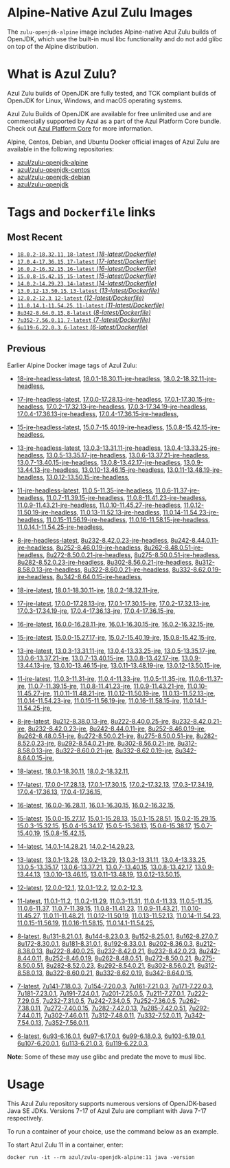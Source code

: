 Alpine-Native Azul Zulu Images
=================================
The `zulu-openjdk-alpine` image includes Alpine-native Azul Zulu builds of OpenJDK, which use the built-in musl libc functionality and do not add glibc on top of the Alpine distribution.


What is Azul Zulu?
======================================

Azul Zulu builds of OpenJDK are fully tested, and TCK compliant builds of OpenJDK for Linux, Windows, and macOS operating systems.

Azul Zulu Builds of OpenJDK are available for free unlimited use and are commercially supported by Azul as a part of the Azul Platform Core bundle.
Check out [Azul Platform Core][3] for more information.

Alpine, Centos, Debian, and Ubuntu Docker official images of Azul Zulu are available in the following repositories:

  * [azul/zulu-openjdk-alpine][4]
  * [azul/zulu-openjdk-centos][5]
  * [azul/zulu-openjdk-debian][6]
  * [azul/zulu-openjdk][7]

Tags and `Dockerfile` links
===========================

Most Recent
-----------

  * [`18.0.2-18.32.11`, `18-latest` (*18-latest/Dockerfile)*][10]
  * [`17.0.4-17.36.15`, `17-latest` (*17-latest/Dockerfile)*][19]
  * [`16.0.2-16.32.15`, `16-latest` (*16-latest/Dockerfile)*][40]
  * [`15.0.8-15.42.15`, `15-latest` (*15-latest/Dockerfile)*][48]
  * [`14.0.2-14.29.23`, `14-latest` (*14-latest/Dockerfile)*][66]
  * [`13.0.12-13.50.15`, `13-latest` (*13-latest/Dockerfile)*][69]
  * [`12.0.2-12.3`, `12-latest` (*12-latest/Dockerfile)*][104]
  * [`11.0.14.1-11.54.25`, `11-latest` (*11-latest/Dockerfile)*][108]
  * [`8u342-8.64.0.15`, `8-latest` (*8-latest/Dockerfile)*][155]
  * [`7u352-7.56.0.11`, `7-latest` (*7-latest/Dockerfile)*][210]
  * [`6u119-6.22.0.3`, `6-latest` (*6-latest/Dockerfile)*][233]

Previous
--------

Earlier Alpine Docker image tags of Azul Zulu:


  * [18-jre-headless-latest][16],
  [18.0.1-18.30.11-jre-headless][17],
  [18.0.2-18.32.11-jre-headless][18],
  
  * [17-jre-headless-latest][33],
  [17.0.0-17.28.13-jre-headless][34],
  [17.0.1-17.30.15-jre-headless][35],
  [17.0.2-17.32.13-jre-headless][36],
  [17.0.3-17.34.19-jre-headless][37],
  [17.0.4-17.36.13-jre-headless][38],
  [17.0.4-17.36.15-jre-headless][39],
  
  * [15-jre-headless-latest][63],
  [15.0.7-15.40.19-jre-headless][64],
  [15.0.8-15.42.15-jre-headless][65],
  
  * [13-jre-headless-latest][93],
  [13.0.3-13.31.11-jre-headless][94],
  [13.0.4-13.33.25-jre-headless][95],
  [13.0.5-13.35.17-jre-headless][96],
  [13.0.6-13.37.21-jre-headless][97],
  [13.0.7-13.40.15-jre-headless][98],
  [13.0.8-13.42.17-jre-headless][99],
  [13.0.9-13.44.13-jre-headless][100],
  [13.0.10-13.46.15-jre-headless][101],
  [13.0.11-13.48.19-jre-headless][102],
  [13.0.12-13.50.15-jre-headless][103],
  
  * [11-jre-headless-latest][141],
  [11.0.5-11.35-jre-headless][143],
  [11.0.6-11.37-jre-headless][144],
  [11.0.7-11.39.15-jre-headless][145],
  [11.0.8-11.41.23-jre-headless][146],
  [11.0.9-11.43.21-jre-headless][147],
  [11.0.10-11.45.27-jre-headless][148],
  [11.0.12-11.50.19-jre-headless][149],
  [11.0.13-11.52.13-jre-headless][150],
  [11.0.14-11.54.23-jre-headless][151],
  [11.0.15-11.56.19-jre-headless][152],
  [11.0.16-11.58.15-jre-headless][153],
  [11.0.14.1-11.54.25-jre-headless][154],
  
  * [8-jre-headless-latest][197],
  [8u232-8.42.0.23-jre-headless][198],
  [8u242-8.44.0.11-jre-headless][199],
  [8u252-8.46.0.19-jre-headless][200],
  [8u262-8.48.0.51-jre-headless][201],
  [8u272-8.50.0.21-jre-headless][202],
  [8u275-8.50.0.51-jre-headless][203],
  [8u282-8.52.0.23-jre-headless][204],
  [8u302-8.56.0.21-jre-headless][205],
  [8u312-8.58.0.13-jre-headless][206],
  [8u322-8.60.0.21-jre-headless][207],
  [8u332-8.62.0.19-jre-headless][208],
  [8u342-8.64.0.15-jre-headless][209],
  
  * [18-jre-latest][11],
  [18.0.1-18.30.11-jre][14],
  [18.0.2-18.32.11-jre][15],
  
  * [17-jre-latest][20],
  [17.0.0-17.28.13-jre][27],
  [17.0.1-17.30.15-jre][28],
  [17.0.2-17.32.13-jre][29],
  [17.0.3-17.34.19-jre][30],
  [17.0.4-17.36.13-jre][31],
  [17.0.4-17.36.15-jre][32],
  
  * [16-jre-latest][41],
  [16.0.0-16.28.11-jre][45],
  [16.0.1-16.30.15-jre][46],
  [16.0.2-16.32.15-jre][47],
  
  * [15-jre-latest][49],
  [15.0.0-15.27.17-jre][60],
  [15.0.7-15.40.19-jre][61],
  [15.0.8-15.42.15-jre][62],
  
  * [13-jre-latest][72],
  [13.0.3-13.31.11-jre][83],
  [13.0.4-13.33.25-jre][84],
  [13.0.5-13.35.17-jre][85],
  [13.0.6-13.37.21-jre][86],
  [13.0.7-13.40.15-jre][87],
  [13.0.8-13.42.17-jre][88],
  [13.0.9-13.44.13-jre][89],
  [13.0.10-13.46.15-jre][90],
  [13.0.11-13.48.19-jre][91],
  [13.0.12-13.50.15-jre][92],
  
  * [11-jre-latest][115],
  [11.0.3-11.31-jre][126],
  [11.0.4-11.33-jre][127],
  [11.0.5-11.35-jre][128],
  [11.0.6-11.37-jre][129],
  [11.0.7-11.39.15-jre][131],
  [11.0.8-11.41.23-jre][132],
  [11.0.9-11.43.21-jre][133],
  [11.0.10-11.45.27-jre][134],
  [11.0.11-11.48.21-jre][135],
  [11.0.12-11.50.19-jre][136],
  [11.0.13-11.52.13-jre][137],
  [11.0.14-11.54.23-jre][138],
  [11.0.15-11.56.19-jre][139],
  [11.0.16-11.58.15-jre][140],
  [11.0.14.1-11.54.25-jre][142],
  
  * [8-jre-latest][156],
  [8u212-8.38.0.13-jre][181],
  [8u222-8.40.0.25-jre][182],
  [8u232-8.42.0.21-jre][183],
  [8u232-8.42.0.23-jre][184],
  [8u242-8.44.0.11-jre][185],
  [8u252-8.46.0.19-jre][186],
  [8u262-8.48.0.51-jre][187],
  [8u272-8.50.0.21-jre][188],
  [8u275-8.50.0.51-jre][189],
  [8u282-8.52.0.23-jre][190],
  [8u292-8.54.0.21-jre][191],
  [8u302-8.56.0.21-jre][192],
  [8u312-8.58.0.13-jre][193],
  [8u322-8.60.0.21-jre][194],
  [8u332-8.62.0.19-jre][195],
  [8u342-8.64.0.15-jre][196],
  
  * [18-latest][10],
  [18.0.1-18.30.11][12],
  [18.0.2-18.32.11][13],
  
  * [17-latest][19],
  [17.0.0-17.28.13][21],
  [17.0.1-17.30.15][22],
  [17.0.2-17.32.13][23],
  [17.0.3-17.34.19][24],
  [17.0.4-17.36.13][25],
  [17.0.4-17.36.15][26],
  
  * [16-latest][40],
  [16.0.0-16.28.11][42],
  [16.0.1-16.30.15][43],
  [16.0.2-16.32.15][44],
  
  * [15-latest][48],
  [15.0.0-15.27.17][50],
  [15.0.1-15.28.13][51],
  [15.0.1-15.28.51][52],
  [15.0.2-15.29.15][53],
  [15.0.3-15.32.15][54],
  [15.0.4-15.34.17][55],
  [15.0.5-15.36.13][56],
  [15.0.6-15.38.17][57],
  [15.0.7-15.40.19][58],
  [15.0.8-15.42.15][59],
  
  * [14-latest][66],
  [14.0.1-14.28.21][67],
  [14.0.2-14.29.23][68],
  
  * [13-latest][69],
  [13.0.1-13.28][70],
  [13.0.2-13.29][71],
  [13.0.3-13.31.11][73],
  [13.0.4-13.33.25][74],
  [13.0.5-13.35.17][75],
  [13.0.6-13.37.21][76],
  [13.0.7-13.40.15][77],
  [13.0.8-13.42.17][78],
  [13.0.9-13.44.13][79],
  [13.0.10-13.46.15][80],
  [13.0.11-13.48.19][81],
  [13.0.12-13.50.15][82],
  
  * [12-latest][104],
  [12.0.0-12.1][105],
  [12.0.1-12.2][106],
  [12.0.2-12.3][107],
  
  * [11-latest][108],
  [11.0.1-11.2][109],
  [11.0.2-11.29][110],
  [11.0.3-11.31][111],
  [11.0.4-11.33][112],
  [11.0.5-11.35][113],
  [11.0.6-11.37][114],
  [11.0.7-11.39.15][116],
  [11.0.8-11.41.23][117],
  [11.0.9-11.43.21][118],
  [11.0.10-11.45.27][119],
  [11.0.11-11.48.21][120],
  [11.0.12-11.50.19][121],
  [11.0.13-11.52.13][122],
  [11.0.14-11.54.23][123],
  [11.0.15-11.56.19][124],
  [11.0.16-11.58.15][125],
  [11.0.14.1-11.54.25][130],
  
  * [8-latest][155],
  [8u131-8.21.0.1][157],
  [8u144-8.23.0.3][158],
  [8u152-8.25.0.1][159],
  [8u162-8.27.0.7][160],
  [8u172-8.30.0.1][161],
  [8u181-8.31.0.1][162],
  [8u192-8.33.0.1][163],
  [8u202-8.36.0.3][164],
  [8u212-8.38.0.13][165],
  [8u222-8.40.0.25][166],
  [8u232-8.42.0.21][167],
  [8u232-8.42.0.23][168],
  [8u242-8.44.0.11][169],
  [8u252-8.46.0.19][170],
  [8u262-8.48.0.51][171],
  [8u272-8.50.0.21][172],
  [8u275-8.50.0.51][173],
  [8u282-8.52.0.23][174],
  [8u292-8.54.0.21][175],
  [8u302-8.56.0.21][176],
  [8u312-8.58.0.13][177],
  [8u322-8.60.0.21][178],
  [8u332-8.62.0.19][179],
  [8u342-8.64.0.15][180],
  
  * [7-latest][210],
  [7u141-7.18.0.3][211],
  [7u154-7.20.0.3][212],
  [7u161-7.21.0.3][213],
  [7u171-7.22.0.3][214],
  [7u181-7.23.0.1][215],
  [7u191-7.24.0.1][216],
  [7u201-7.25.0.5][217],
  [7u211-7.27.0.1][218],
  [7u222-7.29.0.5][219],
  [7u232-7.31.0.5][220],
  [7u242-7.34.0.5][221],
  [7u252-7.36.0.5][222],
  [7u262-7.38.0.11][223],
  [7u272-7.40.0.15][224],
  [7u282-7.42.0.13][225],
  [7u285-7.42.0.51][226],
  [7u292-7.44.0.11][227],
  [7u302-7.46.0.11][228],
  [7u312-7.48.0.11][229],
  [7u332-7.52.0.11][230],
  [7u342-7.54.0.13][231],
  [7u352-7.56.0.11][232],
  
  * [6-latest][233],
  [6u93-6.16.0.1][234],
  [6u97-6.17.0.1][235],
  [6u99-6.18.0.3][236],
  [6u103-6.19.0.1][237],
  [6u107-6.20.0.1][238],
  [6u113-6.21.0.3][239],
  [6u119-6.22.0.3][240],
  

**Note**: Some of these may use glibc and predate the move to musl libc.

Usage
=====

This Azul Zulu repository supports numerous versions of OpenJDK-based Java SE JDKs. Versions 7-17 of Azul Zulu are compliant with Java 7-17 respectively.

To run a container of your choice, use the command below as an example.

To start Azul Zulu 11 in a container, enter:

    docker run -it --rm azul/zulu-openjdk-alpine:11 java -version

  [1]: https://www.azul.com/files/ZuluDocker60.gif
  [2]: https://www.azul.com/
  [3]: https://www.azul.com/products/core/
  [4]: https://hub.docker.com/r/azul/zulu-openjdk-alpine
  [5]: https://hub.docker.com/r/azul/zulu-openjdk-centos
  [6]: https://hub.docker.com/r/azul/zulu-openjdk-debian
  [7]: https://hub.docker.com/r/azul/zulu-openjdk


  [16]: https://github.com/zulu-openjdk/zulu-openjdk/blob/master/alpine/18-jre-headless-latest/Dockerfile
  [17]: https://github.com/zulu-openjdk/zulu-openjdk/blob/master/alpine/18.0.1-18.30.11-jre-headless/Dockerfile
  [18]: https://github.com/zulu-openjdk/zulu-openjdk/blob/master/alpine/18.0.2-18.32.11-jre-headless/Dockerfile
  
  [33]: https://github.com/zulu-openjdk/zulu-openjdk/blob/master/alpine/17-jre-headless-latest/Dockerfile
  [34]: https://github.com/zulu-openjdk/zulu-openjdk/blob/master/alpine/17.0.0-17.28.13-jre-headless/Dockerfile
  [35]: https://github.com/zulu-openjdk/zulu-openjdk/blob/master/alpine/17.0.1-17.30.15-jre-headless/Dockerfile
  [36]: https://github.com/zulu-openjdk/zulu-openjdk/blob/master/alpine/17.0.2-17.32.13-jre-headless/Dockerfile
  [37]: https://github.com/zulu-openjdk/zulu-openjdk/blob/master/alpine/17.0.3-17.34.19-jre-headless/Dockerfile
  [38]: https://github.com/zulu-openjdk/zulu-openjdk/blob/master/alpine/17.0.4-17.36.13-jre-headless/Dockerfile
  [39]: https://github.com/zulu-openjdk/zulu-openjdk/blob/master/alpine/17.0.4-17.36.15-jre-headless/Dockerfile
  
  [63]: https://github.com/zulu-openjdk/zulu-openjdk/blob/master/alpine/15-jre-headless-latest/Dockerfile
  [64]: https://github.com/zulu-openjdk/zulu-openjdk/blob/master/alpine/15.0.7-15.40.19-jre-headless/Dockerfile
  [65]: https://github.com/zulu-openjdk/zulu-openjdk/blob/master/alpine/15.0.8-15.42.15-jre-headless/Dockerfile
  
  [93]: https://github.com/zulu-openjdk/zulu-openjdk/blob/master/alpine/13-jre-headless-latest/Dockerfile
  [94]: https://github.com/zulu-openjdk/zulu-openjdk/blob/master/alpine/13.0.3-13.31.11-jre-headless/Dockerfile
  [95]: https://github.com/zulu-openjdk/zulu-openjdk/blob/master/alpine/13.0.4-13.33.25-jre-headless/Dockerfile
  [96]: https://github.com/zulu-openjdk/zulu-openjdk/blob/master/alpine/13.0.5-13.35.17-jre-headless/Dockerfile
  [97]: https://github.com/zulu-openjdk/zulu-openjdk/blob/master/alpine/13.0.6-13.37.21-jre-headless/Dockerfile
  [98]: https://github.com/zulu-openjdk/zulu-openjdk/blob/master/alpine/13.0.7-13.40.15-jre-headless/Dockerfile
  [99]: https://github.com/zulu-openjdk/zulu-openjdk/blob/master/alpine/13.0.8-13.42.17-jre-headless/Dockerfile
  [100]: https://github.com/zulu-openjdk/zulu-openjdk/blob/master/alpine/13.0.9-13.44.13-jre-headless/Dockerfile
  [101]: https://github.com/zulu-openjdk/zulu-openjdk/blob/master/alpine/13.0.10-13.46.15-jre-headless/Dockerfile
  [102]: https://github.com/zulu-openjdk/zulu-openjdk/blob/master/alpine/13.0.11-13.48.19-jre-headless/Dockerfile
  [103]: https://github.com/zulu-openjdk/zulu-openjdk/blob/master/alpine/13.0.12-13.50.15-jre-headless/Dockerfile
  
  [141]: https://github.com/zulu-openjdk/zulu-openjdk/blob/master/alpine/11-jre-headless-latest/Dockerfile
  [143]: https://github.com/zulu-openjdk/zulu-openjdk/blob/master/alpine/11.0.5-11.35-jre-headless/Dockerfile
  [144]: https://github.com/zulu-openjdk/zulu-openjdk/blob/master/alpine/11.0.6-11.37-jre-headless/Dockerfile
  [145]: https://github.com/zulu-openjdk/zulu-openjdk/blob/master/alpine/11.0.7-11.39.15-jre-headless/Dockerfile
  [146]: https://github.com/zulu-openjdk/zulu-openjdk/blob/master/alpine/11.0.8-11.41.23-jre-headless/Dockerfile
  [147]: https://github.com/zulu-openjdk/zulu-openjdk/blob/master/alpine/11.0.9-11.43.21-jre-headless/Dockerfile
  [148]: https://github.com/zulu-openjdk/zulu-openjdk/blob/master/alpine/11.0.10-11.45.27-jre-headless/Dockerfile
  [149]: https://github.com/zulu-openjdk/zulu-openjdk/blob/master/alpine/11.0.12-11.50.19-jre-headless/Dockerfile
  [150]: https://github.com/zulu-openjdk/zulu-openjdk/blob/master/alpine/11.0.13-11.52.13-jre-headless/Dockerfile
  [151]: https://github.com/zulu-openjdk/zulu-openjdk/blob/master/alpine/11.0.14-11.54.23-jre-headless/Dockerfile
  [152]: https://github.com/zulu-openjdk/zulu-openjdk/blob/master/alpine/11.0.15-11.56.19-jre-headless/Dockerfile
  [153]: https://github.com/zulu-openjdk/zulu-openjdk/blob/master/alpine/11.0.16-11.58.15-jre-headless/Dockerfile
  [154]: https://github.com/zulu-openjdk/zulu-openjdk/blob/master/alpine/11.0.14.1-11.54.25-jre-headless/Dockerfile
  
  [197]: https://github.com/zulu-openjdk/zulu-openjdk/blob/master/alpine/8-jre-headless-latest/Dockerfile
  [198]: https://github.com/zulu-openjdk/zulu-openjdk/blob/master/alpine/8u232-8.42.0.23-jre-headless/Dockerfile
  [199]: https://github.com/zulu-openjdk/zulu-openjdk/blob/master/alpine/8u242-8.44.0.11-jre-headless/Dockerfile
  [200]: https://github.com/zulu-openjdk/zulu-openjdk/blob/master/alpine/8u252-8.46.0.19-jre-headless/Dockerfile
  [201]: https://github.com/zulu-openjdk/zulu-openjdk/blob/master/alpine/8u262-8.48.0.51-jre-headless/Dockerfile
  [202]: https://github.com/zulu-openjdk/zulu-openjdk/blob/master/alpine/8u272-8.50.0.21-jre-headless/Dockerfile
  [203]: https://github.com/zulu-openjdk/zulu-openjdk/blob/master/alpine/8u275-8.50.0.51-jre-headless/Dockerfile
  [204]: https://github.com/zulu-openjdk/zulu-openjdk/blob/master/alpine/8u282-8.52.0.23-jre-headless/Dockerfile
  [205]: https://github.com/zulu-openjdk/zulu-openjdk/blob/master/alpine/8u302-8.56.0.21-jre-headless/Dockerfile
  [206]: https://github.com/zulu-openjdk/zulu-openjdk/blob/master/alpine/8u312-8.58.0.13-jre-headless/Dockerfile
  [207]: https://github.com/zulu-openjdk/zulu-openjdk/blob/master/alpine/8u322-8.60.0.21-jre-headless/Dockerfile
  [208]: https://github.com/zulu-openjdk/zulu-openjdk/blob/master/alpine/8u332-8.62.0.19-jre-headless/Dockerfile
  [209]: https://github.com/zulu-openjdk/zulu-openjdk/blob/master/alpine/8u342-8.64.0.15-jre-headless/Dockerfile
  
  [11]: https://github.com/zulu-openjdk/zulu-openjdk/blob/master/alpine/18-jre-latest/Dockerfile
  [14]: https://github.com/zulu-openjdk/zulu-openjdk/blob/master/alpine/18.0.1-18.30.11-jre/Dockerfile
  [15]: https://github.com/zulu-openjdk/zulu-openjdk/blob/master/alpine/18.0.2-18.32.11-jre/Dockerfile
  
  [20]: https://github.com/zulu-openjdk/zulu-openjdk/blob/master/alpine/17-jre-latest/Dockerfile
  [27]: https://github.com/zulu-openjdk/zulu-openjdk/blob/master/alpine/17.0.0-17.28.13-jre/Dockerfile
  [28]: https://github.com/zulu-openjdk/zulu-openjdk/blob/master/alpine/17.0.1-17.30.15-jre/Dockerfile
  [29]: https://github.com/zulu-openjdk/zulu-openjdk/blob/master/alpine/17.0.2-17.32.13-jre/Dockerfile
  [30]: https://github.com/zulu-openjdk/zulu-openjdk/blob/master/alpine/17.0.3-17.34.19-jre/Dockerfile
  [31]: https://github.com/zulu-openjdk/zulu-openjdk/blob/master/alpine/17.0.4-17.36.13-jre/Dockerfile
  [32]: https://github.com/zulu-openjdk/zulu-openjdk/blob/master/alpine/17.0.4-17.36.15-jre/Dockerfile
  
  [41]: https://github.com/zulu-openjdk/zulu-openjdk/blob/master/alpine/16-jre-latest/Dockerfile
  [45]: https://github.com/zulu-openjdk/zulu-openjdk/blob/master/alpine/16.0.0-16.28.11-jre/Dockerfile
  [46]: https://github.com/zulu-openjdk/zulu-openjdk/blob/master/alpine/16.0.1-16.30.15-jre/Dockerfile
  [47]: https://github.com/zulu-openjdk/zulu-openjdk/blob/master/alpine/16.0.2-16.32.15-jre/Dockerfile
  
  [49]: https://github.com/zulu-openjdk/zulu-openjdk/blob/master/alpine/15-jre-latest/Dockerfile
  [60]: https://github.com/zulu-openjdk/zulu-openjdk/blob/master/alpine/15.0.0-15.27.17-jre/Dockerfile
  [61]: https://github.com/zulu-openjdk/zulu-openjdk/blob/master/alpine/15.0.7-15.40.19-jre/Dockerfile
  [62]: https://github.com/zulu-openjdk/zulu-openjdk/blob/master/alpine/15.0.8-15.42.15-jre/Dockerfile
  
  [72]: https://github.com/zulu-openjdk/zulu-openjdk/blob/master/alpine/13-jre-latest/Dockerfile
  [83]: https://github.com/zulu-openjdk/zulu-openjdk/blob/master/alpine/13.0.3-13.31.11-jre/Dockerfile
  [84]: https://github.com/zulu-openjdk/zulu-openjdk/blob/master/alpine/13.0.4-13.33.25-jre/Dockerfile
  [85]: https://github.com/zulu-openjdk/zulu-openjdk/blob/master/alpine/13.0.5-13.35.17-jre/Dockerfile
  [86]: https://github.com/zulu-openjdk/zulu-openjdk/blob/master/alpine/13.0.6-13.37.21-jre/Dockerfile
  [87]: https://github.com/zulu-openjdk/zulu-openjdk/blob/master/alpine/13.0.7-13.40.15-jre/Dockerfile
  [88]: https://github.com/zulu-openjdk/zulu-openjdk/blob/master/alpine/13.0.8-13.42.17-jre/Dockerfile
  [89]: https://github.com/zulu-openjdk/zulu-openjdk/blob/master/alpine/13.0.9-13.44.13-jre/Dockerfile
  [90]: https://github.com/zulu-openjdk/zulu-openjdk/blob/master/alpine/13.0.10-13.46.15-jre/Dockerfile
  [91]: https://github.com/zulu-openjdk/zulu-openjdk/blob/master/alpine/13.0.11-13.48.19-jre/Dockerfile
  [92]: https://github.com/zulu-openjdk/zulu-openjdk/blob/master/alpine/13.0.12-13.50.15-jre/Dockerfile
  
  [115]: https://github.com/zulu-openjdk/zulu-openjdk/blob/master/alpine/11-jre-latest/Dockerfile
  [126]: https://github.com/zulu-openjdk/zulu-openjdk/blob/master/alpine/11.0.3-11.31-jre/Dockerfile
  [127]: https://github.com/zulu-openjdk/zulu-openjdk/blob/master/alpine/11.0.4-11.33-jre/Dockerfile
  [128]: https://github.com/zulu-openjdk/zulu-openjdk/blob/master/alpine/11.0.5-11.35-jre/Dockerfile
  [129]: https://github.com/zulu-openjdk/zulu-openjdk/blob/master/alpine/11.0.6-11.37-jre/Dockerfile
  [131]: https://github.com/zulu-openjdk/zulu-openjdk/blob/master/alpine/11.0.7-11.39.15-jre/Dockerfile
  [132]: https://github.com/zulu-openjdk/zulu-openjdk/blob/master/alpine/11.0.8-11.41.23-jre/Dockerfile
  [133]: https://github.com/zulu-openjdk/zulu-openjdk/blob/master/alpine/11.0.9-11.43.21-jre/Dockerfile
  [134]: https://github.com/zulu-openjdk/zulu-openjdk/blob/master/alpine/11.0.10-11.45.27-jre/Dockerfile
  [135]: https://github.com/zulu-openjdk/zulu-openjdk/blob/master/alpine/11.0.11-11.48.21-jre/Dockerfile
  [136]: https://github.com/zulu-openjdk/zulu-openjdk/blob/master/alpine/11.0.12-11.50.19-jre/Dockerfile
  [137]: https://github.com/zulu-openjdk/zulu-openjdk/blob/master/alpine/11.0.13-11.52.13-jre/Dockerfile
  [138]: https://github.com/zulu-openjdk/zulu-openjdk/blob/master/alpine/11.0.14-11.54.23-jre/Dockerfile
  [139]: https://github.com/zulu-openjdk/zulu-openjdk/blob/master/alpine/11.0.15-11.56.19-jre/Dockerfile
  [140]: https://github.com/zulu-openjdk/zulu-openjdk/blob/master/alpine/11.0.16-11.58.15-jre/Dockerfile
  [142]: https://github.com/zulu-openjdk/zulu-openjdk/blob/master/alpine/11.0.14.1-11.54.25-jre/Dockerfile
  
  [156]: https://github.com/zulu-openjdk/zulu-openjdk/blob/master/alpine/8-jre-latest/Dockerfile
  [181]: https://github.com/zulu-openjdk/zulu-openjdk/blob/master/alpine/8u212-8.38.0.13-jre/Dockerfile
  [182]: https://github.com/zulu-openjdk/zulu-openjdk/blob/master/alpine/8u222-8.40.0.25-jre/Dockerfile
  [183]: https://github.com/zulu-openjdk/zulu-openjdk/blob/master/alpine/8u232-8.42.0.21-jre/Dockerfile
  [184]: https://github.com/zulu-openjdk/zulu-openjdk/blob/master/alpine/8u232-8.42.0.23-jre/Dockerfile
  [185]: https://github.com/zulu-openjdk/zulu-openjdk/blob/master/alpine/8u242-8.44.0.11-jre/Dockerfile
  [186]: https://github.com/zulu-openjdk/zulu-openjdk/blob/master/alpine/8u252-8.46.0.19-jre/Dockerfile
  [187]: https://github.com/zulu-openjdk/zulu-openjdk/blob/master/alpine/8u262-8.48.0.51-jre/Dockerfile
  [188]: https://github.com/zulu-openjdk/zulu-openjdk/blob/master/alpine/8u272-8.50.0.21-jre/Dockerfile
  [189]: https://github.com/zulu-openjdk/zulu-openjdk/blob/master/alpine/8u275-8.50.0.51-jre/Dockerfile
  [190]: https://github.com/zulu-openjdk/zulu-openjdk/blob/master/alpine/8u282-8.52.0.23-jre/Dockerfile
  [191]: https://github.com/zulu-openjdk/zulu-openjdk/blob/master/alpine/8u292-8.54.0.21-jre/Dockerfile
  [192]: https://github.com/zulu-openjdk/zulu-openjdk/blob/master/alpine/8u302-8.56.0.21-jre/Dockerfile
  [193]: https://github.com/zulu-openjdk/zulu-openjdk/blob/master/alpine/8u312-8.58.0.13-jre/Dockerfile
  [194]: https://github.com/zulu-openjdk/zulu-openjdk/blob/master/alpine/8u322-8.60.0.21-jre/Dockerfile
  [195]: https://github.com/zulu-openjdk/zulu-openjdk/blob/master/alpine/8u332-8.62.0.19-jre/Dockerfile
  [196]: https://github.com/zulu-openjdk/zulu-openjdk/blob/master/alpine/8u342-8.64.0.15-jre/Dockerfile
  
  [10]: https://github.com/zulu-openjdk/zulu-openjdk/blob/master/alpine/18-latest/Dockerfile
  [12]: https://github.com/zulu-openjdk/zulu-openjdk/blob/master/alpine/18.0.1-18.30.11/Dockerfile
  [13]: https://github.com/zulu-openjdk/zulu-openjdk/blob/master/alpine/18.0.2-18.32.11/Dockerfile
  
  [19]: https://github.com/zulu-openjdk/zulu-openjdk/blob/master/alpine/17-latest/Dockerfile
  [21]: https://github.com/zulu-openjdk/zulu-openjdk/blob/master/alpine/17.0.0-17.28.13/Dockerfile
  [22]: https://github.com/zulu-openjdk/zulu-openjdk/blob/master/alpine/17.0.1-17.30.15/Dockerfile
  [23]: https://github.com/zulu-openjdk/zulu-openjdk/blob/master/alpine/17.0.2-17.32.13/Dockerfile
  [24]: https://github.com/zulu-openjdk/zulu-openjdk/blob/master/alpine/17.0.3-17.34.19/Dockerfile
  [25]: https://github.com/zulu-openjdk/zulu-openjdk/blob/master/alpine/17.0.4-17.36.13/Dockerfile
  [26]: https://github.com/zulu-openjdk/zulu-openjdk/blob/master/alpine/17.0.4-17.36.15/Dockerfile
  
  [40]: https://github.com/zulu-openjdk/zulu-openjdk/blob/master/alpine/16-latest/Dockerfile
  [42]: https://github.com/zulu-openjdk/zulu-openjdk/blob/master/alpine/16.0.0-16.28.11/Dockerfile
  [43]: https://github.com/zulu-openjdk/zulu-openjdk/blob/master/alpine/16.0.1-16.30.15/Dockerfile
  [44]: https://github.com/zulu-openjdk/zulu-openjdk/blob/master/alpine/16.0.2-16.32.15/Dockerfile
  
  [48]: https://github.com/zulu-openjdk/zulu-openjdk/blob/master/alpine/15-latest/Dockerfile
  [50]: https://github.com/zulu-openjdk/zulu-openjdk/blob/master/alpine/15.0.0-15.27.17/Dockerfile
  [51]: https://github.com/zulu-openjdk/zulu-openjdk/blob/master/alpine/15.0.1-15.28.13/Dockerfile
  [52]: https://github.com/zulu-openjdk/zulu-openjdk/blob/master/alpine/15.0.1-15.28.51/Dockerfile
  [53]: https://github.com/zulu-openjdk/zulu-openjdk/blob/master/alpine/15.0.2-15.29.15/Dockerfile
  [54]: https://github.com/zulu-openjdk/zulu-openjdk/blob/master/alpine/15.0.3-15.32.15/Dockerfile
  [55]: https://github.com/zulu-openjdk/zulu-openjdk/blob/master/alpine/15.0.4-15.34.17/Dockerfile
  [56]: https://github.com/zulu-openjdk/zulu-openjdk/blob/master/alpine/15.0.5-15.36.13/Dockerfile
  [57]: https://github.com/zulu-openjdk/zulu-openjdk/blob/master/alpine/15.0.6-15.38.17/Dockerfile
  [58]: https://github.com/zulu-openjdk/zulu-openjdk/blob/master/alpine/15.0.7-15.40.19/Dockerfile
  [59]: https://github.com/zulu-openjdk/zulu-openjdk/blob/master/alpine/15.0.8-15.42.15/Dockerfile
  
  [66]: https://github.com/zulu-openjdk/zulu-openjdk/blob/master/alpine/14-latest/Dockerfile
  [67]: https://github.com/zulu-openjdk/zulu-openjdk/blob/master/alpine/14.0.1-14.28.21/Dockerfile
  [68]: https://github.com/zulu-openjdk/zulu-openjdk/blob/master/alpine/14.0.2-14.29.23/Dockerfile
  
  [69]: https://github.com/zulu-openjdk/zulu-openjdk/blob/master/alpine/13-latest/Dockerfile
  [70]: https://github.com/zulu-openjdk/zulu-openjdk/blob/master/alpine/13.0.1-13.28/Dockerfile
  [71]: https://github.com/zulu-openjdk/zulu-openjdk/blob/master/alpine/13.0.2-13.29/Dockerfile
  [73]: https://github.com/zulu-openjdk/zulu-openjdk/blob/master/alpine/13.0.3-13.31.11/Dockerfile
  [74]: https://github.com/zulu-openjdk/zulu-openjdk/blob/master/alpine/13.0.4-13.33.25/Dockerfile
  [75]: https://github.com/zulu-openjdk/zulu-openjdk/blob/master/alpine/13.0.5-13.35.17/Dockerfile
  [76]: https://github.com/zulu-openjdk/zulu-openjdk/blob/master/alpine/13.0.6-13.37.21/Dockerfile
  [77]: https://github.com/zulu-openjdk/zulu-openjdk/blob/master/alpine/13.0.7-13.40.15/Dockerfile
  [78]: https://github.com/zulu-openjdk/zulu-openjdk/blob/master/alpine/13.0.8-13.42.17/Dockerfile
  [79]: https://github.com/zulu-openjdk/zulu-openjdk/blob/master/alpine/13.0.9-13.44.13/Dockerfile
  [80]: https://github.com/zulu-openjdk/zulu-openjdk/blob/master/alpine/13.0.10-13.46.15/Dockerfile
  [81]: https://github.com/zulu-openjdk/zulu-openjdk/blob/master/alpine/13.0.11-13.48.19/Dockerfile
  [82]: https://github.com/zulu-openjdk/zulu-openjdk/blob/master/alpine/13.0.12-13.50.15/Dockerfile
  
  [104]: https://github.com/zulu-openjdk/zulu-openjdk/blob/master/alpine/12-latest/Dockerfile
  [105]: https://github.com/zulu-openjdk/zulu-openjdk/blob/master/alpine/12.0.0-12.1/Dockerfile
  [106]: https://github.com/zulu-openjdk/zulu-openjdk/blob/master/alpine/12.0.1-12.2/Dockerfile
  [107]: https://github.com/zulu-openjdk/zulu-openjdk/blob/master/alpine/12.0.2-12.3/Dockerfile
  
  [108]: https://github.com/zulu-openjdk/zulu-openjdk/blob/master/alpine/11-latest/Dockerfile
  [109]: https://github.com/zulu-openjdk/zulu-openjdk/blob/master/alpine/11.0.1-11.2/Dockerfile
  [110]: https://github.com/zulu-openjdk/zulu-openjdk/blob/master/alpine/11.0.2-11.29/Dockerfile
  [111]: https://github.com/zulu-openjdk/zulu-openjdk/blob/master/alpine/11.0.3-11.31/Dockerfile
  [112]: https://github.com/zulu-openjdk/zulu-openjdk/blob/master/alpine/11.0.4-11.33/Dockerfile
  [113]: https://github.com/zulu-openjdk/zulu-openjdk/blob/master/alpine/11.0.5-11.35/Dockerfile
  [114]: https://github.com/zulu-openjdk/zulu-openjdk/blob/master/alpine/11.0.6-11.37/Dockerfile
  [116]: https://github.com/zulu-openjdk/zulu-openjdk/blob/master/alpine/11.0.7-11.39.15/Dockerfile
  [117]: https://github.com/zulu-openjdk/zulu-openjdk/blob/master/alpine/11.0.8-11.41.23/Dockerfile
  [118]: https://github.com/zulu-openjdk/zulu-openjdk/blob/master/alpine/11.0.9-11.43.21/Dockerfile
  [119]: https://github.com/zulu-openjdk/zulu-openjdk/blob/master/alpine/11.0.10-11.45.27/Dockerfile
  [120]: https://github.com/zulu-openjdk/zulu-openjdk/blob/master/alpine/11.0.11-11.48.21/Dockerfile
  [121]: https://github.com/zulu-openjdk/zulu-openjdk/blob/master/alpine/11.0.12-11.50.19/Dockerfile
  [122]: https://github.com/zulu-openjdk/zulu-openjdk/blob/master/alpine/11.0.13-11.52.13/Dockerfile
  [123]: https://github.com/zulu-openjdk/zulu-openjdk/blob/master/alpine/11.0.14-11.54.23/Dockerfile
  [124]: https://github.com/zulu-openjdk/zulu-openjdk/blob/master/alpine/11.0.15-11.56.19/Dockerfile
  [125]: https://github.com/zulu-openjdk/zulu-openjdk/blob/master/alpine/11.0.16-11.58.15/Dockerfile
  [130]: https://github.com/zulu-openjdk/zulu-openjdk/blob/master/alpine/11.0.14.1-11.54.25/Dockerfile
  
  [155]: https://github.com/zulu-openjdk/zulu-openjdk/blob/master/alpine/8-latest/Dockerfile
  [157]: https://github.com/zulu-openjdk/zulu-openjdk/blob/master/alpine/8u131-8.21.0.1/Dockerfile
  [158]: https://github.com/zulu-openjdk/zulu-openjdk/blob/master/alpine/8u144-8.23.0.3/Dockerfile
  [159]: https://github.com/zulu-openjdk/zulu-openjdk/blob/master/alpine/8u152-8.25.0.1/Dockerfile
  [160]: https://github.com/zulu-openjdk/zulu-openjdk/blob/master/alpine/8u162-8.27.0.7/Dockerfile
  [161]: https://github.com/zulu-openjdk/zulu-openjdk/blob/master/alpine/8u172-8.30.0.1/Dockerfile
  [162]: https://github.com/zulu-openjdk/zulu-openjdk/blob/master/alpine/8u181-8.31.0.1/Dockerfile
  [163]: https://github.com/zulu-openjdk/zulu-openjdk/blob/master/alpine/8u192-8.33.0.1/Dockerfile
  [164]: https://github.com/zulu-openjdk/zulu-openjdk/blob/master/alpine/8u202-8.36.0.3/Dockerfile
  [165]: https://github.com/zulu-openjdk/zulu-openjdk/blob/master/alpine/8u212-8.38.0.13/Dockerfile
  [166]: https://github.com/zulu-openjdk/zulu-openjdk/blob/master/alpine/8u222-8.40.0.25/Dockerfile
  [167]: https://github.com/zulu-openjdk/zulu-openjdk/blob/master/alpine/8u232-8.42.0.21/Dockerfile
  [168]: https://github.com/zulu-openjdk/zulu-openjdk/blob/master/alpine/8u232-8.42.0.23/Dockerfile
  [169]: https://github.com/zulu-openjdk/zulu-openjdk/blob/master/alpine/8u242-8.44.0.11/Dockerfile
  [170]: https://github.com/zulu-openjdk/zulu-openjdk/blob/master/alpine/8u252-8.46.0.19/Dockerfile
  [171]: https://github.com/zulu-openjdk/zulu-openjdk/blob/master/alpine/8u262-8.48.0.51/Dockerfile
  [172]: https://github.com/zulu-openjdk/zulu-openjdk/blob/master/alpine/8u272-8.50.0.21/Dockerfile
  [173]: https://github.com/zulu-openjdk/zulu-openjdk/blob/master/alpine/8u275-8.50.0.51/Dockerfile
  [174]: https://github.com/zulu-openjdk/zulu-openjdk/blob/master/alpine/8u282-8.52.0.23/Dockerfile
  [175]: https://github.com/zulu-openjdk/zulu-openjdk/blob/master/alpine/8u292-8.54.0.21/Dockerfile
  [176]: https://github.com/zulu-openjdk/zulu-openjdk/blob/master/alpine/8u302-8.56.0.21/Dockerfile
  [177]: https://github.com/zulu-openjdk/zulu-openjdk/blob/master/alpine/8u312-8.58.0.13/Dockerfile
  [178]: https://github.com/zulu-openjdk/zulu-openjdk/blob/master/alpine/8u322-8.60.0.21/Dockerfile
  [179]: https://github.com/zulu-openjdk/zulu-openjdk/blob/master/alpine/8u332-8.62.0.19/Dockerfile
  [180]: https://github.com/zulu-openjdk/zulu-openjdk/blob/master/alpine/8u342-8.64.0.15/Dockerfile
  
  [210]: https://github.com/zulu-openjdk/zulu-openjdk/blob/master/alpine/7-latest/Dockerfile
  [211]: https://github.com/zulu-openjdk/zulu-openjdk/blob/master/alpine/7u141-7.18.0.3/Dockerfile
  [212]: https://github.com/zulu-openjdk/zulu-openjdk/blob/master/alpine/7u154-7.20.0.3/Dockerfile
  [213]: https://github.com/zulu-openjdk/zulu-openjdk/blob/master/alpine/7u161-7.21.0.3/Dockerfile
  [214]: https://github.com/zulu-openjdk/zulu-openjdk/blob/master/alpine/7u171-7.22.0.3/Dockerfile
  [215]: https://github.com/zulu-openjdk/zulu-openjdk/blob/master/alpine/7u181-7.23.0.1/Dockerfile
  [216]: https://github.com/zulu-openjdk/zulu-openjdk/blob/master/alpine/7u191-7.24.0.1/Dockerfile
  [217]: https://github.com/zulu-openjdk/zulu-openjdk/blob/master/alpine/7u201-7.25.0.5/Dockerfile
  [218]: https://github.com/zulu-openjdk/zulu-openjdk/blob/master/alpine/7u211-7.27.0.1/Dockerfile
  [219]: https://github.com/zulu-openjdk/zulu-openjdk/blob/master/alpine/7u222-7.29.0.5/Dockerfile
  [220]: https://github.com/zulu-openjdk/zulu-openjdk/blob/master/alpine/7u232-7.31.0.5/Dockerfile
  [221]: https://github.com/zulu-openjdk/zulu-openjdk/blob/master/alpine/7u242-7.34.0.5/Dockerfile
  [222]: https://github.com/zulu-openjdk/zulu-openjdk/blob/master/alpine/7u252-7.36.0.5/Dockerfile
  [223]: https://github.com/zulu-openjdk/zulu-openjdk/blob/master/alpine/7u262-7.38.0.11/Dockerfile
  [224]: https://github.com/zulu-openjdk/zulu-openjdk/blob/master/alpine/7u272-7.40.0.15/Dockerfile
  [225]: https://github.com/zulu-openjdk/zulu-openjdk/blob/master/alpine/7u282-7.42.0.13/Dockerfile
  [226]: https://github.com/zulu-openjdk/zulu-openjdk/blob/master/alpine/7u285-7.42.0.51/Dockerfile
  [227]: https://github.com/zulu-openjdk/zulu-openjdk/blob/master/alpine/7u292-7.44.0.11/Dockerfile
  [228]: https://github.com/zulu-openjdk/zulu-openjdk/blob/master/alpine/7u302-7.46.0.11/Dockerfile
  [229]: https://github.com/zulu-openjdk/zulu-openjdk/blob/master/alpine/7u312-7.48.0.11/Dockerfile
  [230]: https://github.com/zulu-openjdk/zulu-openjdk/blob/master/alpine/7u332-7.52.0.11/Dockerfile
  [231]: https://github.com/zulu-openjdk/zulu-openjdk/blob/master/alpine/7u342-7.54.0.13/Dockerfile
  [232]: https://github.com/zulu-openjdk/zulu-openjdk/blob/master/alpine/7u352-7.56.0.11/Dockerfile
  
  [233]: https://github.com/zulu-openjdk/zulu-openjdk/blob/master/alpine/6-latest/Dockerfile
  [234]: https://github.com/zulu-openjdk/zulu-openjdk/blob/master/alpine/6u93-6.16.0.1/Dockerfile
  [235]: https://github.com/zulu-openjdk/zulu-openjdk/blob/master/alpine/6u97-6.17.0.1/Dockerfile
  [236]: https://github.com/zulu-openjdk/zulu-openjdk/blob/master/alpine/6u99-6.18.0.3/Dockerfile
  [237]: https://github.com/zulu-openjdk/zulu-openjdk/blob/master/alpine/6u103-6.19.0.1/Dockerfile
  [238]: https://github.com/zulu-openjdk/zulu-openjdk/blob/master/alpine/6u107-6.20.0.1/Dockerfile
  [239]: https://github.com/zulu-openjdk/zulu-openjdk/blob/master/alpine/6u113-6.21.0.3/Dockerfile
  [240]: https://github.com/zulu-openjdk/zulu-openjdk/blob/master/alpine/6u119-6.22.0.3/Dockerfile
  